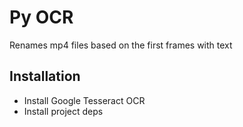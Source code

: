 # Py OCR

Renames mp4 files based on the first frames with text

## Installation

- Install Google Tesseract OCR
- Install project deps
